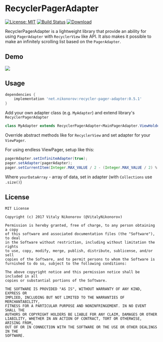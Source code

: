# RecyclerPagerAdapter
[![License: MIT](https://img.shields.io/badge/License-MIT-yellow.svg)](https://opensource.org/licenses/MIT)
[![Build Status](https://travis-ci.org/VitalyNikonorov/RecyclerPagerAdapter.svg?branch=master)](https://travis-ci.org/VitalyNikonorov/RecyclerPagerAdapter)
[ ![Download](https://api.bintray.com/packages/vitalynikonorov/maven/recycler-pager-adapter/images/download.svg) ](https://bintray.com/vitalynikonorov/maven/recycler-pager-adapter/_latestVersion)

RecyclerPagerAdapter is a lightweight library that provide an ability for using `PagerAdapter` with `RecyclerView` like API. 
It also makes it possible to make an infinitely scrolling list based on the `PagerAdapter`.

## Demo

<img src="https://github.com/VitalyNikonorov/RecyclerPagerAdapter/blob/master/static-files/endless.gif"/>

## Usage

```groovy
dependencies {
    implementation 'net.nikonorov:recycler-pager-adapter:0.5.1'
}
```

Add your own adapter class (e.g. `MyAdapter`) and extend library's `RecyclerPagerAdapter`

```java
class MyAdapter extends RecyclerPagerAdapter<MainPagerAdapter.ViewHolder> 
```

Override abstract methods like for `RecyclerView` and set adapter for your `ViewPager`.

For using endless ViewPager, setup like this:

```java
pagerAdapter.setInfiniteAdapter(true);
pager.setAdapter(pagerAdapter);
pager.setCurrentItem(Integer.MAX_VALUE / 2 - (Integer.MAX_VALUE / 2) % yourDataArray.length);
```

Where `yourDataArray` - array of data, set in adapter (with `Collections` use `.size()`)

## License
```
MIT License

Copyright (c) 2017 Vitaly Nikonorov (@VitalyNikonorov)

Permission is hereby granted, free of charge, to any person obtaining a copy
of this software and associated documentation files (the "Software"), to deal
in the Software without restriction, including without limitation the rights
to use, copy, modify, merge, publish, distribute, sublicense, and/or sell
copies of the Software, and to permit persons to whom the Software is
furnished to do so, subject to the following conditions:

The above copyright notice and this permission notice shall be included in all
copies or substantial portions of the Software.

THE SOFTWARE IS PROVIDED "AS IS", WITHOUT WARRANTY OF ANY KIND, EXPRESS OR
IMPLIED, INCLUDING BUT NOT LIMITED TO THE WARRANTIES OF MERCHANTABILITY,
FITNESS FOR A PARTICULAR PURPOSE AND NONINFRINGEMENT. IN NO EVENT SHALL THE
AUTHORS OR COPYRIGHT HOLDERS BE LIABLE FOR ANY CLAIM, DAMAGES OR OTHER
LIABILITY, WHETHER IN AN ACTION OF CONTRACT, TORT OR OTHERWISE, ARISING FROM,
OUT OF OR IN CONNECTION WITH THE SOFTWARE OR THE USE OR OTHER DEALINGS IN THE
SOFTWARE.
```
